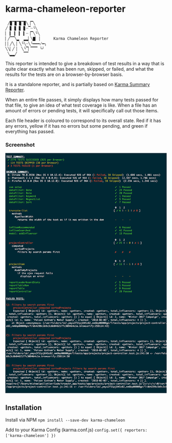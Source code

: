 # karma-chameleon-reporter

```
 ╱▉▔▉▔▉▔▉╲▕▔╲
╱▕▋▕▋▕▋▕▋┈▔┈╰╲
▏▕▎▕▎▕▎▕▎┈▕▔╲╰╲
▏╱▔▔╲▂  ▂▂▏╲▇▏▕      Karma Chameleon Reporter
▏▏╱╲▕ ╲╰╲┈╲╰━━━̸━╮
╲╲▏╱▕  ╲╰▔▏▔▔▔ ╰╯
 ╲▂▂╱   ▔▔
```

This reporter is intended to give a breakdown of test results in a way that is
quite clear exactly what has been run, skipped, or failed, and what the results
for the tests are on a browser-by-browser basis.

It is a standalone reporter, and is partially based on [Karma Summary Reporter](https://github.com/sth/karma-summary-reporter).

When an entire file passes, it simply displays how many tests passed for that
file, to give an idea of what test coverage is like. When a file has an amount
of errors or pending tests, it will specifically call out those items.

Each file header is coloured to correspond to its overall state. Red if it has
any errors, yellow if it has no errors but some pending, and green if everything
has passed.

### Screenshot
![Example](/karma-chameleon.png?raw=true "Example Condensed Output")

## Installation
Install via NPM
    `npm install --save-dev karma-chameleon`

Add to your Karma Config (karma.conf.js)
    ```
    config.set({
        reporters: ['karma-chameleon']
    })
    ```